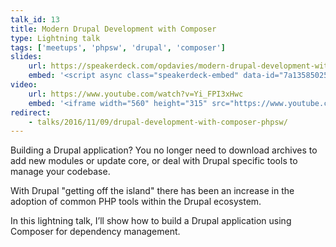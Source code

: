 ```yaml
---
talk_id: 13
title: Modern Drupal Development with Composer
type: Lightning talk
tags: ['meetups', 'phpsw', 'drupal', 'composer']
slides:
    url: https://speakerdeck.com/opdavies/modern-drupal-development-with-composer
    embed: '<script async class="speakerdeck-embed" data-id="7a1358502526425a9cfd288f85fb32f3" data-ratio="1.37081659973226" src="//speakerdeck.com/assets/embed.js"></script>'
video:
    url: https://www.youtube.com/watch?v=Yi_FPI3xHwc
    embed: '<iframe width="560" height="315" src="https://www.youtube.com/embed/Yi_FPI3xHwc" frameborder="0" allowfullscreen></iframe>'
redirect:
    - talks/2016/11/09/drupal-development-with-composer-phpsw/
---
```

Building a Drupal application? You no longer need to download archives to add new modules or update core, or deal with Drupal specific tools to manage your codebase.

With Drupal "getting off the island" there has been an increase in the adoption of common PHP tools within the Drupal ecosystem.

In this lightning talk, I’ll show how to build a Drupal application using Composer for dependency management.
